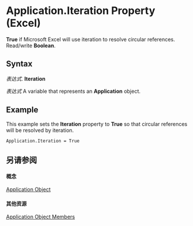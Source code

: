 
# Application.Iteration Property (Excel)

 **True** if Microsoft Excel will use iteration to resolve circular references. Read/write **Boolean**.


## Syntax

 _表达式_. **Iteration**

 _表达式_ A variable that represents an **Application** object.


## Example

This example sets the  **Iteration** property to **True** so that circular references will be resolved by iteration.


```
Application.Iteration = True
```


## 另请参阅


#### 概念


[Application Object](19b73597-5cf9-4f56-8227-b5211f657f6f.md)
#### 其他资源


[Application Object Members](http://msdn.microsoft.com/library/4cb9ca42-8d07-cc9c-2d80-4eb9a5921e1e%28Office.15%29.aspx)